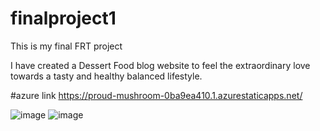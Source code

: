 # finalproject1
This is my final FRT project

I have created a Dessert Food blog website to feel the extraordinary love towards a tasty and healthy balanced lifestyle.

#azure link https://proud-mushroom-0ba9ea410.1.azurestaticapps.net/

![image](https://user-images.githubusercontent.com/90968558/183578752-4f307c60-be15-45df-b2b1-c895e3fc3268.png)
![image](https://user-images.githubusercontent.com/90968558/183578933-dd940daf-448b-4b9b-bafe-7f20f1ea878b.png)

